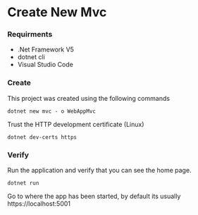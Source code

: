# Create New Mvc

### Requirments
* .Net Framework V5
* dotnet cli
* Visual Studio Code


### Create 
This project was created using the following commands

```
dotnet new mvc - o WebAppMvc
```

Trust the HTTP development certificate (Linux)

```
dotnet dev-certs https    
```

### Verify
Run the application and verify that you can see the home page.

```
dotnet run
```
Go to where the app has been started, by default its usually https://localhost:5001

